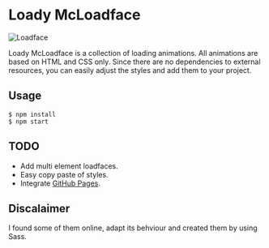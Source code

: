 
# Loady McLoadface

![Loadface](https://github.com/mttn/tools/blob/master/loady-mcloadface/img/lmlf-logo.png?raw=true)


Loady McLoadface is a collection of loading animations. All animations are based on HTML and CSS only. Since there are no dependencies to external resources, you can easily adjust the styles and add them to your project.

## Usage

	$ npm install
	$ npm start
	

## TODO

* Add multi element loadfaces.
* Easy copy paste of styles.
* Integrate [GitHub Pages](https://pages.github.com/).

## Discalaimer
I found some of them online, adapt its behviour and created them by using Sass.